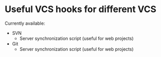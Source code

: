 # Useful VCS hooks for different VCS

Currently available:
*   SVN
    - Server synchronization script (useful for web projects)
*   Git
    - Server synchronization script (useful for web projects)
